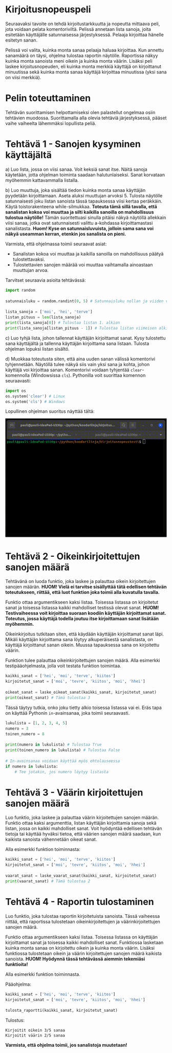 # Kirjoitusnopeuspeli

Seuraavaksi tavoite on tehdä kirjoitustarkkuutta ja nopeutta mittaava peli, jota voidaan pelata komentoriviltä. Pelissä annetaan lista sanoja, joita esitetään käyttäjälle satunnaisessa järjestyksessä. Pelaaja kirjoittaa hänelle esitetyn sanan.

Pelissä voi valita, kuinka monta sanaa pelaaja haluaa kirjoittaa. Kun annettu sanamäärä on täysi, ohjelma tulostaa raportin näytölle. Raportissa näkyy kuinka monta sanoista meni oikein ja kuinka monta väärin. Lisäksi peli laskee kirjoitusnopeuden, eli kuinka monta merkkiä käyttäjä on kirjoittanut minuutissa sekä kuinka monta sanaa käyttäjä kirjoittaa minuutissa (yksi sana on viisi merkkiä).

# Pelin toteuttaminen

Tehtävän suorittamisen helpottamiseksi olen palastellut ongelmaa osiin tehtävien muodossa. Suorittamalla alla olevia tehtäviä järjestyksessä, pääset vaihe vaiheelta lähemmäksi lopullista peliä.

# Tehtävä 1 - Sanojen kysyminen käyttäjältä

a) Luo lista, jossa on viisi sanaa. Voit keksiä sanat itse. Näitä sanoja käytetään, jotta ohjelman toiminta saadaan halutunlaiseksi. Sanat korvataan myöhemmin kattavammalla listalla.

b) Luo muuttuja, joka sisältää tiedon kuinka monta sanaa käyttäjän pyydetään kirjoittamaan. Aseta aluksi muuttujan arvoksi 5. Tulosta näytölle satunnaisesti joku listan sanoista tässä tapauksessa viisi kertaa peräkkäin. Käytä toistorakenteena while-silmukkaa. **Toteuta tämä sillä tavalla, että sanalistan kokoa voi muuttaa ja silti kaikilla sanoilla on mahdollisuus tulostua näytölle!** Tämän suoritettuasi sinulla pitäisi näkyä näytöllä allekkain viisi sanaa, jotka ovat satunnaisesti valittu a-kohdassa kirjoittamastasi sanalistasta. **Huom! Kyse on satunnaisluvuista, jolloin sama sana voi näkyä useamman kerran, etenkin jos sanalista on pieni.**

Varmista, että ohjelmassa toimii seuraavat asiat:

- Sanalistan kokoa voi muuttaa ja kaikilla sanoilla on mahdollisuus päätyä tulostettavaksi.
- Tulostettavien sanojen määrää voi muuttaa vaihtamalla ainoastaan muuttujan arvoa.

Tarvitset seuraavia asioita tehtävässä:
```python
import random

satunnaisluku = random.randint(0, 5) # Satunnaisluku nollan ja viiden väliltä

lista_sanoja = ['moi', 'hei', 'terve']
listan_pituus = len(lista_sanoja)
print(lista_sanoja[0]) # Tulostaa listan 1. alkion
print(lista_sanoja[listan_pituus - 1]) # Tulostaa listan viimeisen alkion
```

c) Luo tyhjä lista, johon tallennat käyttäjän kirjoittamat sanat. Kysy tulostettu sana käyttäjältä ja tallenna käyttäjän kirjoittama sana listaan. Tulosta ohjelman lopuksi listan sisältö.

d) Muokkaa toteutusta siten, että aina uuden sanan välissä komentorivi tyhjennetään. Näytöllä tulee näkyä siis vain yksi sana ja kohta, johon käyttäjä voi kirjoittaa sanan. Komentorivi voidaan tyhjentää ``clear``-komennolla (Windowsissa ``cls``). Pythonilla voit suorittaa komennon seuraavasti:

```python
import os
os.system('clear') # Linux
os.system('cls') # Windows
```

Lopullinen ohjelman suoritus näyttää tältä:

![kirjoitustesti.gif](./kirjoitusnopeustesti_osa_1.gif)

# Tehtävä 2 - Oikeinkirjoitettujen sanojen määrä

Tehtävänä on luoda funktio, joka laskee ja palauttaa oikein kirjoitettujen sanojen määrän. **HUOM! Vielä ei tarvitse sisällyttää tätä edellisen tehtävän toteutukseen, riittää, että luot funktion joka toimii alla kuvatulla tavalla.**

Funktio ottaa argumentikseen kaksi listaa. Toisessa listassa on kirjoitetut sanat ja toisessa listassa kaikki mahdolliset testissä olevat sanat. **HUOM! Testivaiheessa voit kirjoittaa suoraan koodiin käyttäjän kirjoittamat sanat. Toteutus, jossa käyttäjä todella joutuu itse kirjoittamaan sanat lisätään myöhemmin.**

Oikeinkirjoitus tutkitaan siten, että käydään käyttäjän kirjoittamat sanat läpi. Mikäli käyttäjän kirjoittama sana löytyy alkuperäisestä sanalistasta, on käyttäjä kirjoittanut sanan oikein. Muussa tapauksessa sana on kirjoitettu väärin.

Funktion tulee palauttaa oikeinkirjoitettujen sanojen määrä. Alla esimerkki testipääohjelmasta, jolla voit testata funktion toimintaa.

```python
kaikki_sanat = ['hei', 'moi', 'terve', 'kiitos']
kirjoitetut_sanat = ['moi', 'tevre', 'kiitos', 'moi', 'hhei']

oikeat_sanat = laske_oikeat_sanat(kaikki_sanat, kirjoitetut_sanat)
print(oikeat_sanat) # Tämä tulostaa 3
```

Tässä täytyy tutkia, onko joku tietty alkio toisessa listassa vai ei. Eräs tapa on käyttää Pythonin ``in``-avainsanaa, joka toimii seuraavasti.

```python
lukulista = [1, 2, 3, 4, 5]
numero = 3
toinen_numero = 8

print(numero in lukulista) # Tulostaa True
print(toinen_numero in lukulista) # Tulostaa False

# In-avainsanaa voidaan käyttää myös ehtolauseessa
if numero in lukulista:
    # Tee jotakin, jos numero löytyy listasta
```

# Tehtävä 3 - Väärin kirjoitettujen sanojen määrä

Luo funktio, joka laskee ja palauttaa väärin kirjoitettujen sanojen määrän. Funktio ottaa kaksi argumenttia, listan käyttäjän kirjoittamia sanoja sekä listan, jossa on kaikki mahdolliset sanat. Voit hyödyntää edellisen tehtävän tietoja tai käyttää hyväksi tietoa, että väärien sanojen määrä saadaan, kun kaikista sanoista vähennetään oikeat sanat.

Alla esimerkki funktion toiminnasta:
```python
kaikki_sanat = ['hei', 'moi', 'terve', 'kiitos']
kirjoitetut_sanat = ['moi', 'tevre', 'kiitos', 'moi', 'hhei']

vaarat_sanat = laske_vaarat_sanat(kaikki_sanat, kirjoitetut_sanat)
print(vaarat_sanat) # Tämä tulostaa 2
```

# Tehtävä 4 - Raportin tulostaminen

Luo funktio, joka tulostaa raportin kirjoitetuista sanoista. Tässä vaiheessa riittää, että raportissa tulostetaan oikeinkirjoitettujen ja väärinkirjoitettujen sanojen määrä.

Funktio ottaa argumentikseen kaksi listaa. Toisessa listassa on käyttäjän kirjoittamat sanat ja toisessa kaikki mahdolliset sanat. Funktiossa lasketaan kuinka monta sanaa on kirjoitettu oikein ja kuinka monta väärin. Lisäksi funktiossa tulostetaan oikein ja väärin kirjoitettujen sanojen määrä kaikista sanoista. **HUOM! Hyödynnä tässä tehtävässä aiemmin tekemiäsi funktioita!**

Alla esimerkki funktion toiminnasta.

Pääohjelma:
```python
kaikki_sanat = ['hei', 'moi', 'terve', 'kiitos']
kirjoitetut_sanat = ['moi', 'tevre', 'kiitos', 'moi', 'hhei']

tulosta_raportti(kaikki_sanat, kirjoitetut_sanat)
```

Tulostus:
```
Kirjoitit oikein 3/5 sanaa
Kirjoitit väärin 2/5 sanaa
```

**Varmista, että ohjelma toimii, jos sanalistoja muutetaan!**